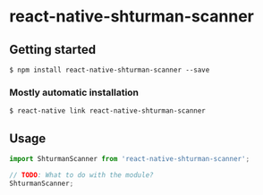 # react-native-shturman-scanner

## Getting started

`$ npm install react-native-shturman-scanner --save`

### Mostly automatic installation

`$ react-native link react-native-shturman-scanner`

## Usage
```javascript
import ShturmanScanner from 'react-native-shturman-scanner';

// TODO: What to do with the module?
ShturmanScanner;
```
